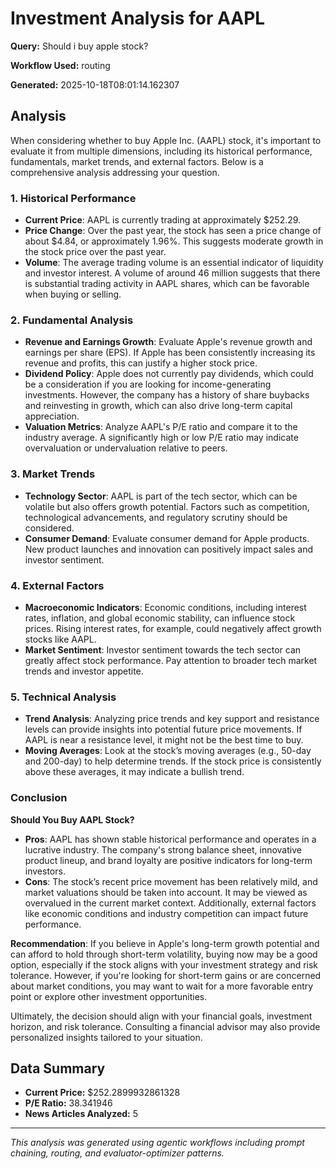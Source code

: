 # Investment Analysis for AAPL

**Query:** Should i buy apple stock?

**Workflow Used:** routing

**Generated:** 2025-10-18T08:01:14.162307

## Analysis

When considering whether to buy Apple Inc. (AAPL) stock, it's important to evaluate it from multiple dimensions, including its historical performance, fundamentals, market trends, and external factors. Below is a comprehensive analysis addressing your question.

### 1. **Historical Performance**
- **Current Price**: AAPL is currently trading at approximately $252.29.
- **Price Change**: Over the past year, the stock has seen a price change of about $4.84, or approximately 1.96%. This suggests moderate growth in the stock price over the past year.
- **Volume**: The average trading volume is an essential indicator of liquidity and investor interest. A volume of around 46 million suggests that there is substantial trading activity in AAPL shares, which can be favorable when buying or selling.

### 2. **Fundamental Analysis**
- **Revenue and Earnings Growth**: Evaluate Apple's revenue growth and earnings per share (EPS). If Apple has been consistently increasing its revenue and profits, this can justify a higher stock price.
- **Dividend Policy**: Apple does not currently pay dividends, which could be a consideration if you are looking for income-generating investments. However, the company has a history of share buybacks and reinvesting in growth, which can also drive long-term capital appreciation.
- **Valuation Metrics**: Analyze AAPL's P/E ratio and compare it to the industry average. A significantly high or low P/E ratio may indicate overvaluation or undervaluation relative to peers.

### 3. **Market Trends**
- **Technology Sector**: AAPL is part of the tech sector, which can be volatile but also offers growth potential. Factors such as competition, technological advancements, and regulatory scrutiny should be considered.
- **Consumer Demand**: Evaluate consumer demand for Apple products. New product launches and innovation can positively impact sales and investor sentiment.

### 4. **External Factors**
- **Macroeconomic Indicators**: Economic conditions, including interest rates, inflation, and global economic stability, can influence stock prices. Rising interest rates, for example, could negatively affect growth stocks like AAPL.
- **Market Sentiment**: Investor sentiment towards the tech sector can greatly affect stock performance. Pay attention to broader tech market trends and investor appetite.

### 5. **Technical Analysis**
- **Trend Analysis**: Analyzing price trends and key support and resistance levels can provide insights into potential future price movements. If AAPL is near a resistance level, it might not be the best time to buy.
- **Moving Averages**: Look at the stock’s moving averages (e.g., 50-day and 200-day) to help determine trends. If the stock price is consistently above these averages, it may indicate a bullish trend.

### Conclusion
**Should You Buy AAPL Stock?**
- **Pros**: AAPL has shown stable historical performance and operates in a lucrative industry. The company's strong balance sheet, innovative product lineup, and brand loyalty are positive indicators for long-term investors.
- **Cons**: The stock’s recent price movement has been relatively mild, and market valuations should be taken into account. It may be viewed as overvalued in the current market context. Additionally, external factors like economic conditions and industry competition can impact future performance.

**Recommendation**: If you believe in Apple's long-term growth potential and can afford to hold through short-term volatility, buying now may be a good option, especially if the stock aligns with your investment strategy and risk tolerance. However, if you're looking for short-term gains or are concerned about market conditions, you may want to wait for a more favorable entry point or explore other investment opportunities.

Ultimately, the decision should align with your financial goals, investment horizon, and risk tolerance. Consulting a financial advisor may also provide personalized insights tailored to your situation.

## Data Summary

- **Current Price:** $252.2899932861328
- **P/E Ratio:** 38.341946
- **News Articles Analyzed:** 5

---

*This analysis was generated using agentic workflows including prompt chaining, routing, and evaluator-optimizer patterns.*
